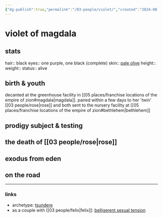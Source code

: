 ```yaml
---
{"dg-publish":true,"permalink":"/03-people/violet/","created":"2024-08-08T14:04:12.276-05:00","updated":"2024-10-25T12:27:07.107-05:00"}
---
```


# violet of magdala

## stats
hair:: black
eyes:: one purple, one black (complete)
skin:: [pale olive](https://images.app.goo.gl/4qniqgnecjUDpqpC6)
height::
weight::
status:: alive

## birth & youth
decanted at the greenhouse facility in [[05 places/franchise locations of the empire of zion#magdala\|magdala]]. paired within a few days to her '*twin*' [[03 people/rose\|rose]] and both sent to the nursery facility at [[05 places/franchise locations of the empire of zion#bethlehem\|bethlehem]]

## prodigy subject & testing


## the death of [[03 people/rose\|rose]]


## exodus from eden


## on the road


---
### links
- archetype: [tsundere](https://tvtropes.org/pmwiki/pmwiki.php/Main/Tsundere)
- as a couple with [[03 people/felix\|felix]]: [belligerent sexual tension](https://tvtropes.org/pmwiki/pmwiki.php/Main/BelligerentSexualTension)
